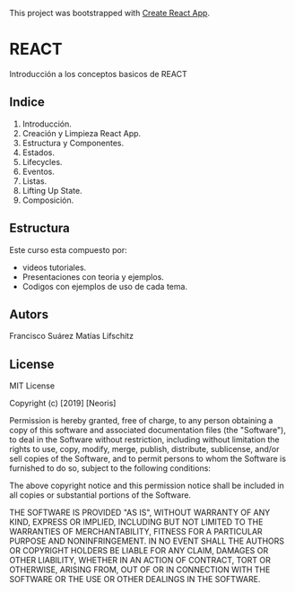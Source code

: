 This project was bootstrapped with [Create React App](https://github.com/facebook/create-react-app).

# REACT 

Introducción a los conceptos basicos de REACT

## Indice

01. Introducción.
02. Creación y Limpieza React App.
03. Estructura y Componentes.
04. Estados.
05. Lifecycles.
06. Eventos.
07. Listas.
08. Lifting Up State.
09. Composición.

## Estructura

Este curso esta compuesto por:
- videos tutoriales.
- Presentaciones con teoria y ejemplos.
- Codigos con ejemplos de uso de cada tema.


## Autors
Francisco Suárez
Matías Lifschitz

## License
MIT License

Copyright (c) [2019] [Neoris]

Permission is hereby granted, free of charge, to any person obtaining a copy
of this software and associated documentation files (the "Software"), to deal
in the Software without restriction, including without limitation the rights
to use, copy, modify, merge, publish, distribute, sublicense, and/or sell
copies of the Software, and to permit persons to whom the Software is
furnished to do so, subject to the following conditions:

The above copyright notice and this permission notice shall be included in all
copies or substantial portions of the Software.

THE SOFTWARE IS PROVIDED "AS IS", WITHOUT WARRANTY OF ANY KIND, EXPRESS OR
IMPLIED, INCLUDING BUT NOT LIMITED TO THE WARRANTIES OF MERCHANTABILITY,
FITNESS FOR A PARTICULAR PURPOSE AND NONINFRINGEMENT. IN NO EVENT SHALL THE
AUTHORS OR COPYRIGHT HOLDERS BE LIABLE FOR ANY CLAIM, DAMAGES OR OTHER
LIABILITY, WHETHER IN AN ACTION OF CONTRACT, TORT OR OTHERWISE, ARISING FROM,
OUT OF OR IN CONNECTION WITH THE SOFTWARE OR THE USE OR OTHER DEALINGS IN THE
SOFTWARE.